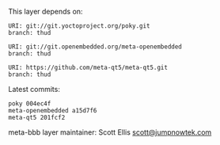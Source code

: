 This layer depends on:

    URI: git://git.yoctoproject.org/poky.git
    branch: thud

    URI: git://git.openembedded.org/meta-openembedded
    branch: thud

    URI: https://github.com/meta-qt5/meta-qt5.git
    branch: thud

Latest commits:

    poky 004ec4f
    meta-openembedded a15d7f6
    meta-qt5 201fcf2


meta-bbb layer maintainer: Scott Ellis <scott@jumpnowtek.com>
